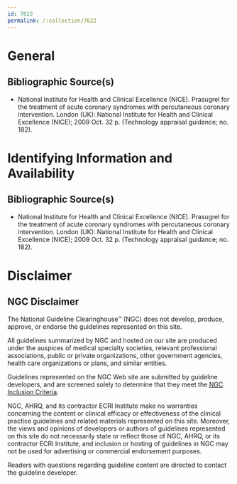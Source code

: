 ```yaml
---
id: 7622
permalink: /:collection/7622
---
```


# General

## Bibliographic Source(s)

- National Institute for Health and Clinical Excellence (NICE). Prasugrel for the treatment of acute coronary syndromes with percutaneous coronary intervention. London (UK): National Institute for Health and Clinical Excellence (NICE); 2009 Oct. 32 p. (Technology appraisal guidance; no. 182).

# Identifying Information and Availability

## Bibliographic Source(s)

- National Institute for Health and Clinical Excellence (NICE). Prasugrel for the treatment of acute coronary syndromes with percutaneous coronary intervention. London (UK): National Institute for Health and Clinical Excellence (NICE); 2009 Oct. 32 p. (Technology appraisal guidance; no. 182).

# Disclaimer

## NGC Disclaimer

The National Guideline Clearinghouse™ (NGC) does not develop, produce, approve, or endorse the guidelines represented on this site.

All guidelines summarized by NGC and hosted on our site are produced under the auspices of medical specialty societies, relevant professional associations, public or private organizations, other government agencies, health care organizations or plans, and similar entities.

Guidelines represented on the NGC Web site are submitted by guideline developers, and are screened solely to determine that they meet the [NGC Inclusion Criteria](/help-and-about/summaries/inclusion-criteria).

NGC, AHRQ, and its contractor ECRI Institute make no warranties concerning the content or clinical efficacy or effectiveness of the clinical practice guidelines and related materials represented on this site. Moreover, the views and opinions of developers or authors of guidelines represented on this site do not necessarily state or reflect those of NGC, AHRQ, or its contractor ECRI Institute, and inclusion or hosting of guidelines in NGC may not be used for advertising or commercial endorsement purposes.

Readers with questions regarding guideline content are directed to contact the guideline developer.

